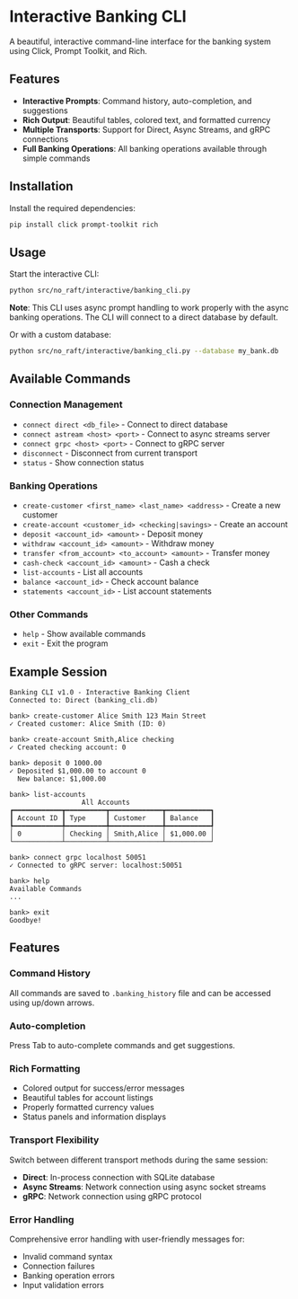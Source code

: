 # Interactive Banking CLI

A beautiful, interactive command-line interface for the banking system using Click, Prompt Toolkit, and Rich.

## Features

- **Interactive Prompts**: Command history, auto-completion, and suggestions
- **Rich Output**: Beautiful tables, colored text, and formatted currency
- **Multiple Transports**: Support for Direct, Async Streams, and gRPC connections
- **Full Banking Operations**: All banking operations available through simple commands

## Installation

Install the required dependencies:

```bash
pip install click prompt-toolkit rich
```

## Usage

Start the interactive CLI:

```bash
python src/no_raft/interactive/banking_cli.py
```

**Note**: This CLI uses async prompt handling to work properly with the async banking operations. The CLI will connect to a direct database by default.

Or with a custom database:

```bash
python src/no_raft/interactive/banking_cli.py --database my_bank.db
```

## Available Commands

### Connection Management
- `connect direct <db_file>` - Connect to direct database
- `connect astream <host> <port>` - Connect to async streams server
- `connect grpc <host> <port>` - Connect to gRPC server
- `disconnect` - Disconnect from current transport
- `status` - Show connection status

### Banking Operations
- `create-customer <first_name> <last_name> <address>` - Create a new customer
- `create-account <customer_id> <checking|savings>` - Create an account
- `deposit <account_id> <amount>` - Deposit money
- `withdraw <account_id> <amount>` - Withdraw money
- `transfer <from_account> <to_account> <amount>` - Transfer money
- `cash-check <account_id> <amount>` - Cash a check
- `list-accounts` - List all accounts
- `balance <account_id>` - Check account balance
- `statements <account_id>` - List account statements

### Other Commands
- `help` - Show available commands
- `exit` - Exit the program

## Example Session

```
Banking CLI v1.0 - Interactive Banking Client
Connected to: Direct (banking_cli.db)

bank> create-customer Alice Smith 123 Main Street
✓ Created customer: Alice Smith (ID: 0)

bank> create-account Smith,Alice checking
✓ Created checking account: 0

bank> deposit 0 1000.00
✓ Deposited $1,000.00 to account 0
  New balance: $1,000.00

bank> list-accounts
                  All Accounts                   
┏━━━━━━━━━━━━┳━━━━━━━━━━┳━━━━━━━━━━━━━┳━━━━━━━━━━━┓
┃ Account ID ┃ Type     ┃ Customer    ┃ Balance   ┃
┡━━━━━━━━━━━━╇━━━━━━━━━━╇━━━━━━━━━━━━━╇━━━━━━━━━━━┩
│ 0          │ Checking │ Smith,Alice │ $1,000.00 │
└────────────┴──────────┴─────────────┴───────────┘

bank> connect grpc localhost 50051
✓ Connected to gRPC server: localhost:50051

bank> help
Available Commands
...

bank> exit
Goodbye!
```

## Features

### Command History
All commands are saved to `.banking_history` file and can be accessed using up/down arrows.

### Auto-completion
Press Tab to auto-complete commands and get suggestions.

### Rich Formatting
- Colored output for success/error messages
- Beautiful tables for account listings
- Properly formatted currency values
- Status panels and information displays

### Transport Flexibility
Switch between different transport methods during the same session:
- **Direct**: In-process connection with SQLite database
- **Async Streams**: Network connection using async socket streams
- **gRPC**: Network connection using gRPC protocol

### Error Handling
Comprehensive error handling with user-friendly messages for:
- Invalid command syntax
- Connection failures
- Banking operation errors
- Input validation errors